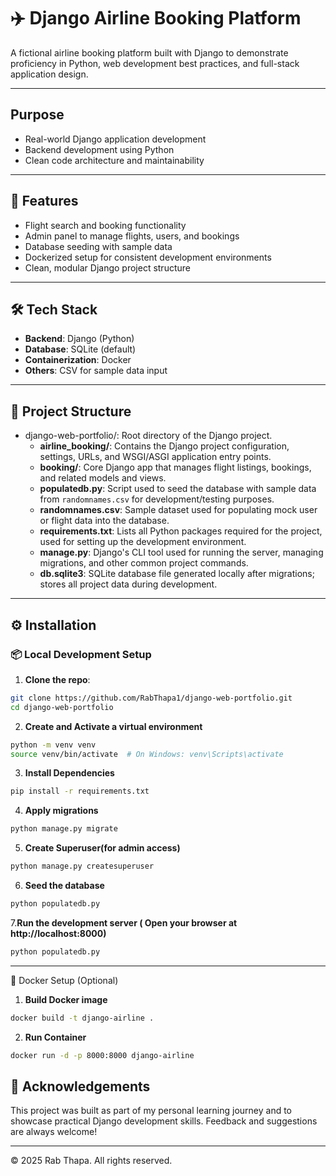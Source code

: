 # ✈️ Django Airline Booking Platform

A fictional airline booking platform built with Django to demonstrate proficiency in Python, web development best practices, and full-stack application design.

---

##  Purpose

- Real-world Django application development
- Backend development using Python
- Clean code architecture and maintainability

---

## 🚀 Features

- Flight search and booking functionality
- Admin panel to manage flights, users, and bookings
- Database seeding with sample data
- Dockerized setup for consistent development environments
- Clean, modular Django project structure

---

## 🛠️ Tech Stack

- **Backend**: Django (Python)
- **Database**: SQLite (default)
- **Containerization**: Docker
- **Others**: CSV for sample data input

---

## 📁 Project Structure
- django-web-portfolio/: Root directory of the Django project.
   - **airline_booking/**: Contains the Django project configuration, settings, URLs, and WSGI/ASGI application entry points.
   - **booking/**: Core Django app that manages flight listings, bookings, and related models and views.
   - **populatedb.py**: Script used to seed the database with sample data from `randomnames.csv` for development/testing purposes.
   - **randomnames.csv**: Sample dataset used for populating mock user or flight data into the database.
   - **requirements.txt**: Lists all Python packages required for the project, used for setting up the development environment.
   - **manage.py**: Django's CLI tool used for running the server, managing migrations, and other common project commands.
   - **db.sqlite3**: SQLite database file generated locally after migrations; stores all project data during development.

---

## ⚙️ Installation

### 📦 Local Development Setup

1. **Clone the repo**:

```bash
git clone https://github.com/RabThapa1/django-web-portfolio.git
cd django-web-portfolio
```

2. **Create and Activate a virtual environment**
```bash
python -m venv venv
source venv/bin/activate  # On Windows: venv\Scripts\activate
```

3. **Install Dependencies**
```bash
pip install -r requirements.txt
```

4. **Apply migrations**
```bash
python manage.py migrate
```

5. **Create Superuser(for admin access)**
```bash
python manage.py createsuperuser
```

6. **Seed the database**
 ```bash
python populatedb.py
```

7.**Run the development server ( Open your browser at http://localhost:8000)**
 ```bash
python populatedb.py
```

---
🐳 Docker Setup (Optional)

1. **Build Docker image**
```bash
docker build -t django-airline .
```

2. **Run Container**
```bash
docker run -d -p 8000:8000 django-airline
```
   

## 🙌 Acknowledgements

This project was built as part of my personal learning journey and to showcase practical Django development skills. Feedback and suggestions are always welcome!

---

© 2025 Rab Thapa. All rights reserved.

   

